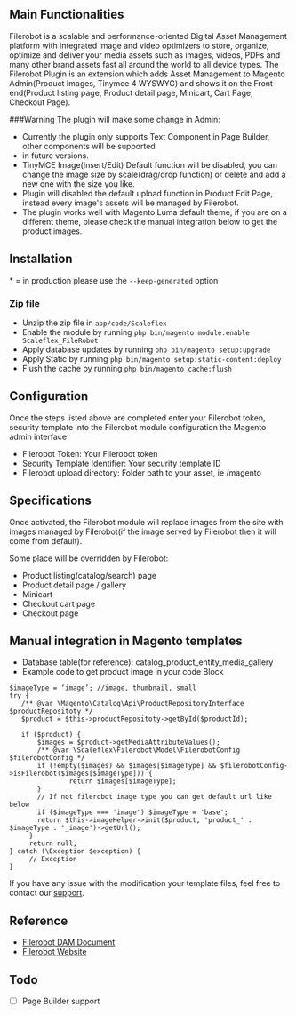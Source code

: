 ## Main Functionalities

Filerobot is a scalable and performance-oriented Digital Asset Management platform with integrated image and video 
optimizers to store, organize, optimize and deliver your media assets such as images, videos, PDFs and many other 
brand assets fast all around the world to all device types.
The Filerobot Plugin is an extension which adds Asset Management to Magento Admin(Product Images, Tinymce 4 WYSWYG) 
and shows it on the Front-end(Product listing page, Product detail page, Minicart, Cart Page, Checkout Page).

###Warning
The plugin will make some change in Admin:
- Currently the plugin only supports Text Component in Page Builder, other components will be supported 
- in future versions.
- TinyMCE Image(Insert/Edit) Default function will be disabled, you can change the image size by 
scale(drag/drop function) or delete and add a new one with the size you like.
- Plugin will disabled the default upload function in Product Edit Page, instead 
every image's assets will be managed by Filerobot.
- The plugin works well with Magento Luma default theme, if you are on a different theme, please check the manual 
integration below to get the product images.

## Installation

\* = in production please use the `--keep-generated` option

### Zip file

- Unzip the zip file in `app/code/Scaleflex`
- Enable the module by running `php bin/magento module:enable Scaleflex_FileRobot`
- Apply database updates by running `php bin/magento setup:upgrade`
- Apply Static by running `php bin/magento setup:static-content:deploy`
- Flush the cache by running `php bin/magento cache:flush`

## Configuration
Once the steps listed above are completed enter your Filerobot token, security template into the 
Filerobot module configuration the Magento admin interface

- Filerobot Token: Your Filerobot token
- Security Template Identifier: Your security template ID
- Filerobot upload directory: Folder path to your asset, ie /magento

## Specifications
Once activated, the Filerobot module will replace images from the site with images managed by Filerobot(if the image 
served by Filerobot then it will come from default).

Some place will be overridden by Filerobot:
- Product listing(catalog/search) page
- Product detail page / gallery
- Minicart
- Checkout cart page
- Checkout page

## Manual integration in Magento templates
- Database table(for reference): catalog_product_entity_media_gallery
- Example code to get product image in your code Block

```injectablephp
$imageType = ‘image’; //image, thumbnail, small
try {
   /** @var \Magento\Catalog\Api\ProductRepositoryInterface  $productRepositoty */
   $product = $this->productRepositoty->getById($productId);
 
   if ($product) {
       $images = $product->getMediaAttributeValues();
       /** @var \Scaleflex\Filerobot\Model\FilerobotConfig $filerobotConfig */
       if (!empty($images) && $images[$imageType] && $filerobotConfig->isFilerobot($images[$imageType])) {
               return $images[$imageType];
       }
       // If not filerobot image type you can get default url like below
       if ($imageType === 'image') $imageType = 'base';
       return $this->imageHelper->init($product, 'product_' . $imageType . '_image')->getUrl();
     }
     return null;
} catch (\Exception $exception) {
     // Exception          
}

```


If you have any issue with the modification your template files, feel free to contact our [support](https://www.scaleflex.com/en/contact-us).

## Reference
- [Filerobot DAM Document](https://docs.filerobot.com/go/filerobot-documentation/en/plugins-and-integrations/media-asset-widget-fmaw)
- [Filerobot Website](https://www.scaleflex.com/en/home)


## Todo

- [ ] Page Builder support

